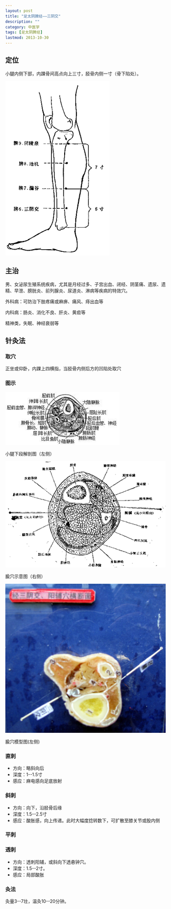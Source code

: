 ```yaml
---
layout: post
title: "足太阴脾经——三阴交"
description: ""
category: 中医学 
tags: [足太阴脾经]
lastmod: 2013-10-30
---
```



## 定位

小腿内侧下部，内踝骨间高点向上三寸，胫骨内侧一寸（骨下陷处）。


![三阴交](/images/TCM/channels/SP6-9.png)

## 主治

男、女泌尿生殖系统疾病，尤其是月经过多、子宫出血、闭经、阴茎痛、遗尿、遗精、早泄、膀胱炎、前列腺炎、尿道炎、淋病等疾病的特效穴。

外科病：可防治下肢疼痛或麻痹、痛风、痔出血等

内科病：肠炎、消化不良、肝炎、黄疸等

精神类，失眠、神经衰弱等



## 针灸法

### 取穴

正坐或仰卧，内踝上四横指，当胫骨内侧后方的凹陷处取穴

### 图示

![三阴交](/images/TCM/topography/lower_crus.png)

小腿下段解剖图（左侧）

![三阴交](/images/TCM/acupoint/SP6_GB38.png)

腧穴示意图（右侧）

![三阴交](/images/TCM/acupoint/SP6_GB38_model.jpg)

腧穴模型图(左侧)

### 直刺

- 方向：略斜向后
- 深度：1--1.5寸
- 感应：麻电感向足底放射

### 斜刺

- 方向：向下，沿胫骨后缘
- 深度：1.5--2.5寸
- 感应：酸胀感，向上传递。此时大幅度捻转数下，可扩散至膝关节或股内侧


### 平刺

### 透刺

- 方向：透刺阳辅，或斜向下透悬钟穴。
- 深度：1.5--2寸。
- 感应：局部酸胀



### 灸法

灸量3--7壮，温灸10--20分钟。

